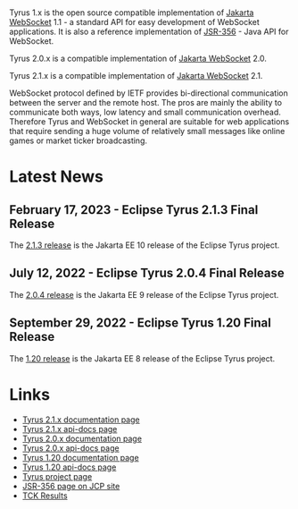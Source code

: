 <br/>

Tyrus 1.x is the open source compatible implementation of [Jakarta WebSocket](https://jakarta.ee/specifications/websocket/) 1.1 - a standard API for easy development of WebSocket applications. It is also 
a reference implementation of [JSR-356](https://jcp.org/en/jsr/detail?id=356) - Java API for WebSocket. 

Tyrus 2.0.x is a compatible implementation of [Jakarta WebSocket](https://jakarta.ee/specifications/websocket/) 2.0.

Tyrus 2.1.x is a compatible implementation of [Jakarta WebSocket](https://jakarta.ee/specifications/websocket/) 2.1.

WebSocket protocol defined by IETF provides bi-directional communication between 
the server and the remote host. The pros are mainly the ability to communicate 
both ways, low latency and small communication overhead. Therefore Tyrus and 
WebSocket in general are suitable for web applications that require sending 
a huge volume of relatively small messages like online games or market ticker 
broadcasting.

# <a name="Latest_News"></a>Latest News

## February 17, 2023 - Eclipse Tyrus 2.1.3 Final Release ##

The [2.1.3 release](https://github.com/eclipse-ee4j/tyrus/releases/tag/2.1.3)
is the Jakarta EE 10 release of the Eclipse Tyrus project.

## July 12, 2022 - Eclipse Tyrus 2.0.4 Final Release ##

The [2.0.4 release](https://github.com/eclipse-ee4j/tyrus/releases/tag/2.0.4)
is the Jakarta EE 9 release of the Eclipse Tyrus project.


## September 29, 2022 - Eclipse Tyrus 1.20 Final Release ##

The [1.20 release](https://github.com/eclipse-ee4j/tyrus/releases/tag/1.20)
is the Jakarta EE 8 release of the Eclipse Tyrus project.

# <a name="Links"></a>Links

- [Tyrus 2.1.x documentation page](https://eclipse-ee4j.github.io/tyrus-project.github.io/documentation/latest/index/)
- [Tyrus 2.1.x api-docs page](https://eclipse-ee4j.github.io/tyrus-project.github.io/apidocs/latest/)
- [Tyrus 2.0.x documentation page](https://eclipse-ee4j.github.io/tyrus-project.github.io/documentation/latest20x/index/)
- [Tyrus 2.0.x api-docs page](https://eclipse-ee4j.github.io/tyrus-project.github.io/apidocs/latest20x/)
- [Tyrus 1.20 documentation page](https://eclipse-ee4j.github.io/tyrus-project.github.io/documentation/latest1x/index/)
- [Tyrus 1.20 api-docs page](https://eclipse-ee4j.github.io/tyrus-project.github.io/apidocs/latest1x/)
- [Tyrus project page](https://projects.eclipse.org/projects/ee4j.tyrus)
- [JSR-356 page on JCP site](https://jcp.org/en/jsr/detail?id=356)
- [TCK Results](https://eclipse-ee4j.github.io/tyrus/TCK-Results.html)
